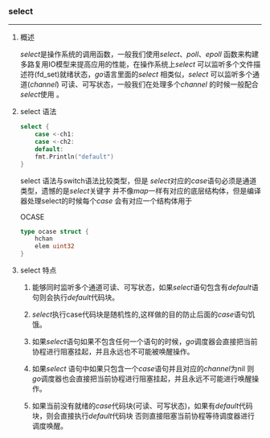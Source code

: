 ### select 

***

1. 概述

   ​	*select*是操作系统的调用函数，一般我们使用*select*、*poll*、*epoll* 函数来构建多路复用IO模型来提高应用的性能，在操作系统上*select* 可以监听多个文件描述符(fd_set)就绪状态，*go*语言里面的*select* 相类似，*select* 可以监听多个通道(*channel*) 可读、可写状态，一般我们在处理多个*channel* 的时候一般配合*select*使用 。

2. select 语法

   ```go
   select {
       case <-ch1:
       case <-ch2:
       default:
       fmt.Println("default")
   }
   ```

    select 语法与switch语法比较类型，但是 *select*对应的*case*语句必须是通道类型，遗憾的是*select*关键字 并不像*map*一样有对应的底层结构体，但是编译器处理select的时候每个*case* 会有对应一个结构体用于 

   OCASE 

   ```go
   type ocase struct {
       hchan 
       elem uint32
   }
   ```

    	

3. select 特点

   1. 能够同时监听多个通道可读、可写状态，如果*select*语句包含有*default*语句则会执行*default*代码块。

   2. *select*执行case代码块是随机性的,这样做的目的防止后面的*case*语句饥饿。

   3. 如果*select*语句如果不包含任何一个语句的时候，*go*调度器会直接把当前协程进行阻塞挂起，并且永远也不可能被唤醒操作。

   4. 如果*select* 语句中如果只包含一个*case*语句并且对应的*channel*为nil 则*go*调度器也会直接把当前协程进行阻塞挂起，并且永远不可能进行唤醒操作。

   5. 如果当前没有就绪的*case*代码块(可读、可写状态)，如果有*default*代码块，则会直接执行*default*代码块 否则直接阻塞当前协程等待调度器进行调度唤醒。

      